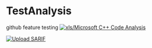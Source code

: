 # TestAnalysis
github feature testing 
[![xls/Microsoft C++ Code Analysis](https://github.com/xls/TestAnalysis/actions/workflows/msvc-analysis.yml/badge.svg)](https://github.com/xls/TestAnalysis/actions/workflows/msvc-analysis.yml)

[![Upload SARIF](https://github.com/xLs/TestAnalysis/actions/workflows/codeql-analysis.yml/badge.svg)](https://github.com/xLs/TestAnalysis/actions/workflows/codeql-analysis.yml)
